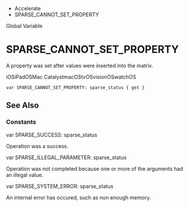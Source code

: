 

- Accelerate
-  SPARSE_CANNOT_SET_PROPERTY 

Global Variable

# SPARSE_CANNOT_SET_PROPERTY

A property was set after values were inserted into the matrix.

iOSiPadOSMac CatalystmacOStvOSvisionOSwatchOS

``` source
var SPARSE_CANNOT_SET_PROPERTY: sparse_status { get }
```

## See Also

### Constants

var SPARSE_SUCCESS: sparse_status

Operation was a success.

var SPARSE_ILLEGAL_PARAMETER: sparse_status

Operation was not completed because one or more of the arguments had an illegal value.

var SPARSE_SYSTEM_ERROR: sparse_status

An internal error has occured, such as non enough memory.

